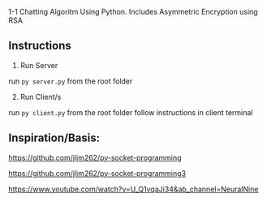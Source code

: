 1-1 Chatting Algoritm Using Python.
Includes Asymmetric Encryption using RSA 

## Instructions

1. Run Server

run ```py server.py``` from the root folder

2. Run Client/s

run ```py client.py``` from the root folder
follow instructions in client terminal

## Inspiration/Basis:

https://github.com/jlim262/py-socket-programming

https://github.com/jlim262/py-socket-programming3

https://www.youtube.com/watch?v=U_Q1vqaJi34&ab_channel=NeuralNine


